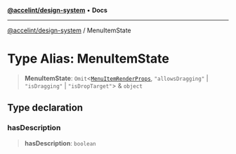 [**@accelint/design-system**](../README.md) • **Docs**

***

[@accelint/design-system](../README.md) / MenuItemState

# Type Alias: MenuItemState

> **MenuItemState**: `Omit`\<[`MenuItemRenderProps`](MenuItemRenderProps.md), `"allowsDragging"` \| `"isDragging"` \| `"isDropTarget"`\> & `object`

## Type declaration

### hasDescription

> **hasDescription**: `boolean`
